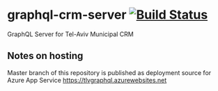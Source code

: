 # graphql-crm-server [![Build Status](https://travis-ci.org/TLVMuni/graphql-crm-server.svg?branch=master)](https://travis-ci.org/TLVMuni/graphql-crm-server)
GraphQL Server for Tel-Aviv Municipal CRM

## Notes on hosting
Master branch of this repository is published as deployment source for Azure App Service https://tlvgraphql.azurewebsites.net
